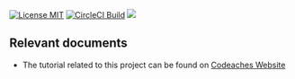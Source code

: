 [![License MIT][MIT badge]][MIT]
[![CircleCI Build][CircleCI badge]][CircleCI]
[![][Paypal Donate Img]][Paypal Donate Link]

## Relevant documents

- The tutorial related to this project can be found on [Codeaches Website]

[MIT badge]: https://img.shields.io/:license-MIT%202.0-blue.svg
[MIT]: https://opensource.org/licenses/mit-license.php

[Paypal Donate Img]: https://www.paypalobjects.com/en_US/i/btn/btn_donate_SM.gif
[Paypal Donate Link]: https://www.paypal.com/cgi-bin/webscr?cmd=_donations&business=FLER29DWAYJ58&currency_code=USD&source=url

[Codeaches Website]: https://codeaches.com

[CircleCI badge]: https://circleci.com/gh/codeaches/kafka-producer-consumer-basics.svg?style=shield&circle-token=:circle-token
[CircleCI]: https://circleci.com/gh/codeaches/kafka-producer-consumer-basics
